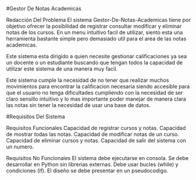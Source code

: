 #Gestor De Notas Academicas

Redacción Del Problema
El sistema Gestor-De-Notas-Academicas tiene por objetivo ofrecer la posibilidad de registrar consultar modificar y eliminar notas de los cursos. En un menu intuitivo facil de utilizar, siento esta una herramienta bastante simple pero demasiado util para el area de las notas academicas.

Este sistema esta dirigido a quien necesite gestionar calificaciones ya sea un docente o un estudiante buscando que tengan todos la capacidad de utilizar este sistema de una manera muy facil.

Este sistema cumple la necesidad de no tener que realizar muchos movimientos para encontrar la calificacion necesaria siendo accesible para que el usuario no tenga dificultades cumpliendo con la necesidad de ser claro sensillo intuitivo y lo mas importante poder manejar de manera clara las notas sin tener la necesidad de usar una base de datos.


#Requisitos Del Sistema

Requisitos Funcionales
Capacidad de registrar cursos y notas.
Capacidad de mostrar todas las notas.
Capacidad de modificar notas de un curso.
Capacidad de eliminar cursos y notas.
Capacidad de salir del sistema con un numero.

Requisitos No Funcionales
El sistema debe ejecutarse en consola.
Se debe desarrollar en Python sin librerias externas.
Debe usar bucles (while) y condiciones (if).
El diseño se debe presentar en un pseudocodigo.
